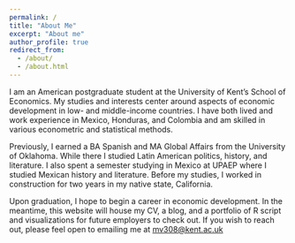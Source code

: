 ```yaml
---
permalink: /
title: "About Me"
excerpt: "About me"
author_profile: true
redirect_from: 
  - /about/
  - /about.html
---
```


I am an American postgraduate student at the University of Kent’s School of Economics. My studies and interests center around aspects of economic development in low- and middle-income countries. I have both lived and work experience in Mexico, Honduras, and Colombia and am skilled in various econometric and statistical methods. 

Previously, I earned a BA Spanish and MA Global Affairs from the University of Oklahoma. While there I studied Latin American politics, history, and literature. I also spent a semester studying in Mexico at UPAEP where I studied Mexican history and literature. Before my studies, I worked in construction for two years in my native state, California.

Upon graduation, I hope to begin a career in economic development. In the meantime, this website will house my CV, a blog, and a portfolio of R script and visualizations for future employers to check out. If you wish to reach out, please feel open to emailing me at mv308@kent.ac.uk
